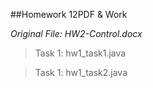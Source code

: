 ##Homework 12PDF & Work

*Original File: HW2-Control.docx*

>Task 1: hw1_task1.java

>Task 1: hw1_task2.java
